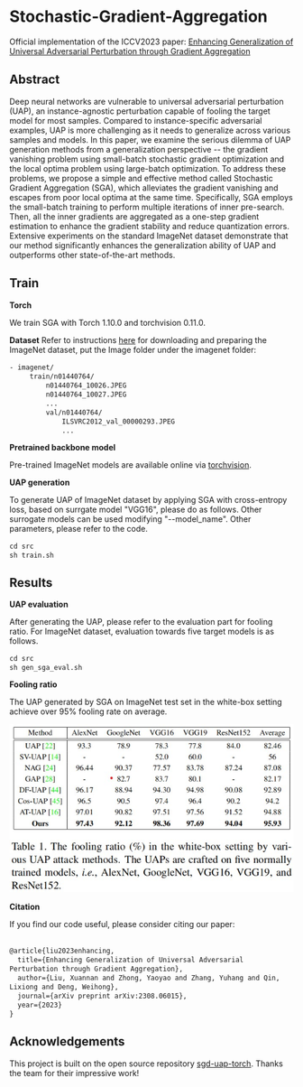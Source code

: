 # Stochastic-Gradient-Aggregation
Official implementation of the ICCV2023 paper: [Enhancing Generalization of Universal Adversarial Perturbation through
Gradient Aggregation](https://arxiv.org/pdf/2308.06015.pdf)

[comment]: <> (dd fda)


## Abstract
Deep neural networks are vulnerable to universal adversarial perturbation (UAP), an instance-agnostic perturbation capable of fooling the target model for most samples. Compared to instance-specific adversarial examples, UAP is more challenging as it needs to generalize across various samples and models. In this paper, we examine the serious dilemma of UAP generation methods from a generalization perspective -- the gradient vanishing problem using small-batch stochastic gradient optimization and the local optima problem using large-batch optimization. To address these problems, we propose a simple and effective method called Stochastic Gradient Aggregation (SGA), which alleviates the gradient vanishing and escapes from poor local optima at the same time. Specifically, SGA employs the small-batch training to perform multiple iterations of inner pre-search. Then, all the inner gradients are aggregated as a one-step gradient estimation to enhance the gradient stability and reduce quantization errors. Extensive experiments on the standard ImageNet dataset demonstrate that our method significantly enhances the generalization ability of UAP and outperforms other state-of-the-art methods.






## Train

**Torch** 

We train SGA with Torch 1.10.0 and torchvision 0.11.0.

**Dataset**
Refer to instructions [here](https://github.com/pytorch/examples/tree/master/imagenet) for downloading and preparing the ImageNet dataset, put the Image folder under the imagenet folder:
```key
- imagenet/
	 train/n01440764/
	     n01440764_10026.JPEG
	     n01440764_10027.JPEG
	     ...
         val/n01440764/
             ILSVRC2012_val_00000293.JPEG
             ...
```

**Pretrained backbone model**

Pre-trained ImageNet models are available online via [torchvision](https://pytorch.org/docs/stable/torchvision/models.html).

**UAP generation**

To generate UAP of ImageNet dataset by applying SGA with cross-entropy loss, based on surrgate model "VGG16", please do as follows. Other surrogate models can be used modifying "--model_name". Other parameters, please refer to the code. 

```key
cd src
sh train.sh
```

## Results

**UAP evaluation**

After generating the UAP, please refer to the evaluation part for fooling ratio. For ImageNet dataset, evaluation towards five target models is as follows.

```key
cd src
sh gen_sga_eval.sh
```

**Fooling ratio**

The UAP generated by SGA on ImageNet test set in the white-box setting achieve over 95% fooling rate on average.

![](https://github.com/liuxuannan/Stochastic-Gradient-Aggregation/blob/main/imgs/accuracy.jpg)


**Citation**

If you find our code useful, please consider citing our paper:

```shell

@article{liu2023enhancing,
  title={Enhancing Generalization of Universal Adversarial Perturbation through Gradient Aggregation},
  author={Liu, Xuannan and Zhong, Yaoyao and Zhang, Yuhang and Qin, Lixiong and Deng, Weihong},
  journal={arXiv preprint arXiv:2308.06015},
  year={2023}
}
```


## Acknowledgements

This project is built on the open source repository [sgd-uap-torch](https://github.com/kenny-co/sgd-uap-torch). Thanks the team for their impressive work!